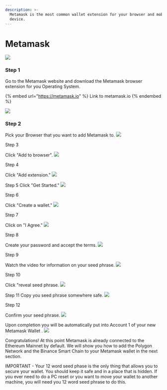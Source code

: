 ```yaml
---
description: >-
  Metamask is the most common wallet extension for your browser and mobile
  device.
---
```


# Metamask

![](../../.gitbook/assets/400px-Metamask.png)

### Step 1

Go to the Metamask website and download the Metamask browser extension for you Operating System.

{% embed url="https://metamask.io" %}
Link to metamask.io
{% endembed %}

![](../../.gitbook/assets/metamask-download-screen.png)

### Step 2

Pick your Browser that you want to add Metamask to. ![](../../.gitbook/assets/pick-your-browser.png)

Step 3

Click "Add to browser". ![](../../.gitbook/assets/add-to-browser.png)

Step 4

Click "Add extension." ![](../../.gitbook/assets/add-extension.png)

Step 5 Click "Get Started." ![](../../.gitbook/assets/get-started.png)

Step 6

Click "Create a wallet." ![](../../.gitbook/assets/create-a-wallet.png)

Step 7

Click on "I Agree." ![](../../.gitbook/assets/click-i-agree.png)

Step 8

Create your password and accept the terms. ![](../../.gitbook/assets/reate-password.png)

Step 9

Watch the video for information on your seed phrase. ![](../../.gitbook/assets/watch-video.png)

Step 10

Click "reveal seed phrase. ![](../../.gitbook/assets/click-to-reveal-seed.png)

Step 11 Copy you seed phrase somewhere safe. ![](../../.gitbook/assets/copy-seed-phrase.png)

Step 12

Confirm your seed phrase. ![](../../.gitbook/assets/confirm-seed.png)

Upon completion you will be automatically put into Account 1 of your new Metamask Wallet . ![](../../.gitbook/assets/ETH-mainnet.png)

Congratulations! At this point Metamask is already connected to the Ethereum Mainnet by default. We will show you how to add the Polygon Network and the Binance Smart Chain to your Metamask wallet in the next section.

IMPORTANT - Your 12 word seed phase is the only thing that allows you to secure your wallet. You should keep it safe and in a place that is hidden. If you ever need to do a PC reset or you want to move your wallet to another machine, you will need you 12 word seed phrase to do this.
